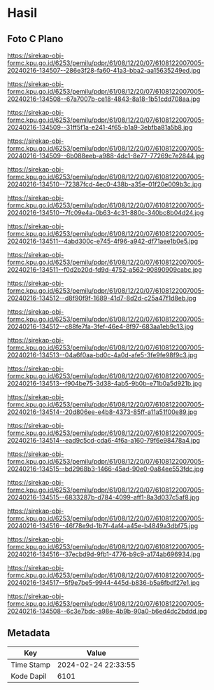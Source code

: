 # Hasil

## Foto C Plano

https://sirekap-obj-formc.kpu.go.id/6253/pemilu/pdpr/61/08/12/20/07/6108122007005-20240216-134507--286e3f28-fa60-41a3-bba2-aa15635249ed.jpg

https://sirekap-obj-formc.kpu.go.id/6253/pemilu/pdpr/61/08/12/20/07/6108122007005-20240216-134508--67a7007b-ce18-4843-8a18-1b51cdd708aa.jpg

https://sirekap-obj-formc.kpu.go.id/6253/pemilu/pdpr/61/08/12/20/07/6108122007005-20240216-134509--31ff5f1a-e241-4f65-b1a9-3ebfba81a5b8.jpg

https://sirekap-obj-formc.kpu.go.id/6253/pemilu/pdpr/61/08/12/20/07/6108122007005-20240216-134509--6b088eeb-a988-4dc1-8e77-77269c7e2844.jpg

https://sirekap-obj-formc.kpu.go.id/6253/pemilu/pdpr/61/08/12/20/07/6108122007005-20240216-134510--72387fcd-4ec0-438b-a35e-01f20e009b3c.jpg

https://sirekap-obj-formc.kpu.go.id/6253/pemilu/pdpr/61/08/12/20/07/6108122007005-20240216-134510--7fc09e4a-0b63-4c31-880c-340bc8b04d24.jpg

https://sirekap-obj-formc.kpu.go.id/6253/pemilu/pdpr/61/08/12/20/07/6108122007005-20240216-134511--4abd300c-e745-4f96-a942-df71aee1b0e5.jpg

https://sirekap-obj-formc.kpu.go.id/6253/pemilu/pdpr/61/08/12/20/07/6108122007005-20240216-134511--f0d2b20d-fd9d-4752-a562-90890909cabc.jpg

https://sirekap-obj-formc.kpu.go.id/6253/pemilu/pdpr/61/08/12/20/07/6108122007005-20240216-134512--d8f90f9f-1689-41d7-8d2d-c25a47f1d8eb.jpg

https://sirekap-obj-formc.kpu.go.id/6253/pemilu/pdpr/61/08/12/20/07/6108122007005-20240216-134512--c88fe7fa-3fef-46e4-8f97-683aa1eb9c13.jpg

https://sirekap-obj-formc.kpu.go.id/6253/pemilu/pdpr/61/08/12/20/07/6108122007005-20240216-134513--04a6f0aa-bd0c-4a0d-afe5-3fe9fe98f9c3.jpg

https://sirekap-obj-formc.kpu.go.id/6253/pemilu/pdpr/61/08/12/20/07/6108122007005-20240216-134513--f904be75-3d38-4ab5-9b0b-e71b0a5d921b.jpg

https://sirekap-obj-formc.kpu.go.id/6253/pemilu/pdpr/61/08/12/20/07/6108122007005-20240216-134514--20d806ee-e4b8-4373-85ff-a11a51f00e89.jpg

https://sirekap-obj-formc.kpu.go.id/6253/pemilu/pdpr/61/08/12/20/07/6108122007005-20240216-134514--ead9c5cd-cda6-4f6a-a160-79f6e98478a4.jpg

https://sirekap-obj-formc.kpu.go.id/6253/pemilu/pdpr/61/08/12/20/07/6108122007005-20240216-134515--bd2968b3-1466-45ad-90e0-0a84ee553fdc.jpg

https://sirekap-obj-formc.kpu.go.id/6253/pemilu/pdpr/61/08/12/20/07/6108122007005-20240216-134515--6833287b-d784-4099-aff1-8a3d037c5af8.jpg

https://sirekap-obj-formc.kpu.go.id/6253/pemilu/pdpr/61/08/12/20/07/6108122007005-20240216-134516--46f78e9d-1b7f-4af4-a45e-b4849a3dbf75.jpg

https://sirekap-obj-formc.kpu.go.id/6253/pemilu/pdpr/61/08/12/20/07/6108122007005-20240216-134516--37ecbd9d-9fb1-4776-b9c9-a174ab696934.jpg

https://sirekap-obj-formc.kpu.go.id/6253/pemilu/pdpr/61/08/12/20/07/6108122007005-20240216-134517--5f9e7be5-9944-445d-b836-b5a6fbdf27e1.jpg

https://sirekap-obj-formc.kpu.go.id/6253/pemilu/pdpr/61/08/12/20/07/6108122007005-20240216-134508--6c3e7bdc-a98e-4b9b-90a0-b6ed4dc2bddd.jpg


## Metadata

| Key        | Value               |
| ---------- | ------------------- |
| Time Stamp | 2024-02-24 22:33:55 |
| Kode Dapil | 6101                |



